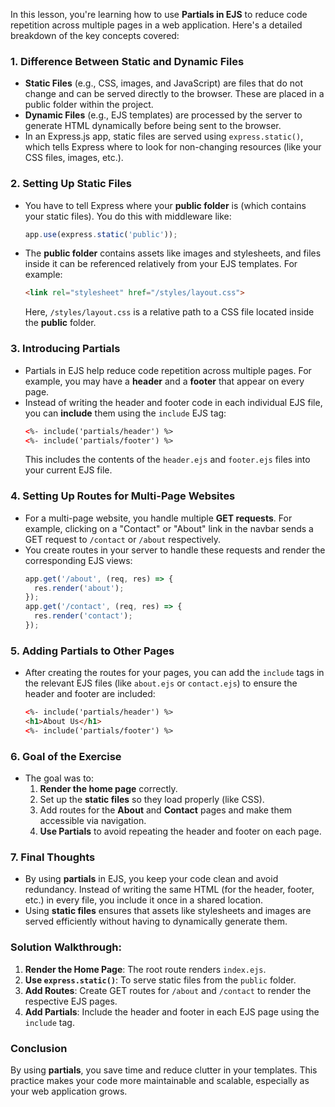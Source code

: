 In this lesson, you're learning how to use **Partials in EJS** to reduce code repetition across multiple pages in a web application. Here's a detailed breakdown of the key concepts covered:

### 1. **Difference Between Static and Dynamic Files**
   - **Static Files** (e.g., CSS, images, and JavaScript) are files that do not change and can be served directly to the browser. These are placed in a public folder within the project.
   - **Dynamic Files** (e.g., EJS templates) are processed by the server to generate HTML dynamically before being sent to the browser.
   - In an Express.js app, static files are served using `express.static()`, which tells Express where to look for non-changing resources (like your CSS files, images, etc.).

### 2. **Setting Up Static Files**
   - You have to tell Express where your **public folder** is (which contains your static files). You do this with middleware like:
     ```javascript
     app.use(express.static('public'));
     ```
   - The **public folder** contains assets like images and stylesheets, and files inside it can be referenced relatively from your EJS templates. For example:
     ```html
     <link rel="stylesheet" href="/styles/layout.css">
     ```
     Here, `/styles/layout.css` is a relative path to a CSS file located inside the **public** folder.

### 3. **Introducing Partials**
   - Partials in EJS help reduce code repetition across multiple pages. For example, you may have a **header** and a **footer** that appear on every page.
   - Instead of writing the header and footer code in each individual EJS file, you can **include** them using the `include` EJS tag:
     ```html
     <%- include('partials/header') %>
     <%- include('partials/footer') %>
     ```
     This includes the contents of the `header.ejs` and `footer.ejs` files into your current EJS file.

### 4. **Setting Up Routes for Multi-Page Websites**
   - For a multi-page website, you handle multiple **GET requests**. For example, clicking on a "Contact" or "About" link in the navbar sends a GET request to `/contact` or `/about` respectively.
   - You create routes in your server to handle these requests and render the corresponding EJS views:
     ```javascript
     app.get('/about', (req, res) => {
       res.render('about');
     });
     app.get('/contact', (req, res) => {
       res.render('contact');
     });
     ```

### 5. **Adding Partials to Other Pages**
   - After creating the routes for your pages, you can add the `include` tags in the relevant EJS files (like `about.ejs` or `contact.ejs`) to ensure the header and footer are included:
     ```html
     <%- include('partials/header') %>
     <h1>About Us</h1>
     <%- include('partials/footer') %>
     ```

### 6. **Goal of the Exercise**
   - The goal was to:
     1. **Render the home page** correctly.
     2. Set up the **static files** so they load properly (like CSS).
     3. Add routes for the **About** and **Contact** pages and make them accessible via navigation.
     4. **Use Partials** to avoid repeating the header and footer on each page.

### 7. **Final Thoughts**
   - By using **partials** in EJS, you keep your code clean and avoid redundancy. Instead of writing the same HTML (for the header, footer, etc.) in every file, you include it once in a shared location.
   - Using **static files** ensures that assets like stylesheets and images are served efficiently without having to dynamically generate them.

### Solution Walkthrough:
1. **Render the Home Page**: The root route renders `index.ejs`.
2. **Use `express.static()`**: To serve static files from the `public` folder.
3. **Add Routes**: Create GET routes for `/about` and `/contact` to render the respective EJS pages.
4. **Add Partials**: Include the header and footer in each EJS page using the `include` tag.

### Conclusion
By using **partials**, you save time and reduce clutter in your templates. This practice makes your code more maintainable and scalable, especially as your web application grows.